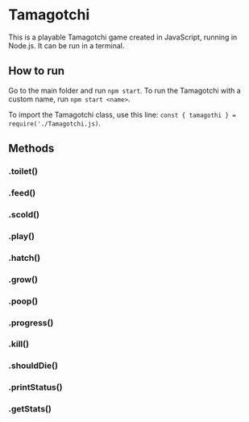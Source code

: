 # Tamagotchi

This is a playable Tamagotchi game created in JavaScript, running in Node.js.
It can be run in a terminal.

## How to run

Go to the main folder and run `npm start`.
To run the Tamagotchi with a custom name, run `npm start <name>`.

To import the Tamagotchi class, use this line:
 `const { tamagothi } = require('./Tamagotchi.js)`.

## Methods

### .toilet()

### .feed()

### .scold()

### .play()

### .hatch()

### .grow()

### .poop()

### .progress()

### .kill()

### .shouldDie()

### .printStatus()

### .getStats()
